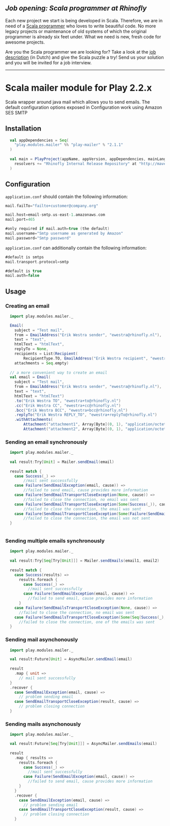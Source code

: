 *Job opening: Scala programmer at Rhinofly*
-------------------------------------------
Each new project we start is being developed in Scala. Therefore, we are in need of a [Scala programmer](http://rhinofly.nl/vacatures/vacature-scala.html) who loves to write beautiful code. No more legacy projects or maintenance of old systems of which the original programmer is already six feet under. What we need is new, fresh code for awesome projects.

Are you the Scala programmer we are looking for? Take a look at the [job description](http://rhinofly.nl/vacatures/vacature-scala.html) (in Dutch) and give the Scala puzzle a try! Send us your solution and you will be invited for a job interview.
* * *

Scala mailer module for Play 2.2.x
=====================================================

Scala wrapper around java mail which allows you to send emails. The default configuration options exposed in Configuration work using Amazon SES SMTP

Installation
------------

``` scala
  val appDependencies = Seq(
    "play.modules.mailer" %% "play-mailer" % "2.1.1"
  )
  
  val main = PlayProject(appName, appVersion, appDependencies, mainLang = SCALA).settings(
    resolvers += "Rhinofly Internal Release Repository" at "http://maven-repository.rhinofly.net:8081/artifactory/libs-release-local"
  )
```

Configuration
-------------

`application.conf` should contain the following information:

``` scala
mail.failTo="failto+customer@company.org"

mail.host=email-smtp.us-east-1.amazonaws.com
mail.port=465

#only required if mail.auth=true (the default)
mail.username="Smtp username as generated by Amazon"
mail.password="Smtp password"
```

`application.conf` can additionally contain the following information:
``` scala
#default is smtps
mail.transport.protocol=smtp

#default is true
mail.auth=false
```

Usage
-----

### Creating an email

``` scala
  import play.modules.mailer._

  Email(
    subject = "Test mail",
    from = EmailAddress("Erik Westra sender", "ewestra@rhinofly.nl"),
    text = "text",
    htmlText = "htmlText",
    replyTo = None,
    recipients = List(Recipient(
    	RecipientType.TO, EmailAddress("Erik Westra recipient", "ewestra@rhinofly.nl"))),
    attachments = Seq.empty)
    
  // a more convenient way to create an email
  val email = Email(
    subject = "Test mail",
    from = EmailAddress("Erik Westra sender", "ewestra@rhinofly.nl"),
    text = "text",
    htmlText = "htmlText")
    .to("Erik Westra TO", "ewestra+to@rhinofly.nl")
    .cc("Erik Westra CC", "ewestra+cc@rhinofly.nl")
    .bcc("Erik Westra BCC", "ewestra+bcc@rhinofly.nl")
    .replyTo("Erik Westra REPLY_TO", "ewestra+replyTo@rhinofly.nl")
    .withAttachments(
    	Attachment("attachment1", Array[Byte](0, 1), "application/octet-stream"),
    	Attachment("attachment2", Array[Byte](0, 1), "application/octet-stream", Disposition.Inline))
```

### Sending an email synchronously

``` scala
  import play.modules.mailer._
  
  val result:Try[Unit] = Mailer.sendEmail(email)
  
  result match {
    case Success(_) => 
    	//mail sent successfully
    case Failure(SendEmailException(email, cause)) => 
    	//failed to send email, cause provides more information 
    case Failure(SendEmailTransportCloseException(None, cause)) =>
        //failed to close the connection, no email was sent
    case Failure(SendEmailTransportCloseException(Some(Success(_)), cause)) =>
        //failed to close the connection, the email was sent
    case Failure(SendEmailTransportCloseException(Some(Failure(SendEmailException(email, cause1)), cause2)) =>
        //failed to close the connection, the email was not sent
  }
  
```

### Sending multiple emails synchronously

``` scala
  import play.modules.mailer._
  
  val result:Try[Seq[Try[Unit]]] = Mailer.sendEmails(email1, email2)
  
  result match {
    case Success(results) =>
      results.foreach {
        case Success(_) => 
          //mail sent successfully
        case Failure(SendEmailException(email, cause)) =>
          //failed to send email, cause provides more information
      }
    case Failure(SendEmailsTransportCloseException(None, cause)) =>
      //failed to close the connection, no email was sent
    case Failure(SendEmailsTransportCloseException(Some(Seq(Success(_), Failure(SendEmailException(email, cause1))), cause2)) =>
      //failed to close the connection, one of the emails was sent
  }
```

### Sending mail asynchonously

``` scala
  import play.modules.mailer._

  val result:Future[Unit] = AsyncMailer.sendEmail(email)
  
  result
    .map { unit =>
      // mail sent successfully
  }
  .recover {
    case SendEmailException(email, cause) => 
      // problem sending email
    case SendEmailTransportCloseException(result, cause) => 
      // problem closing connection
  }
```

### Sending mails asynchonously

``` scala
  import play.modules.mailer._

  val result:Future[Seq[Try[Unit]]] = AsyncMailer.sendEmails(email)
    
  result
    .map { results =>
      results.foreach {
        case Success(_) => 
          //mail sent successfully
        case Failure(SendEmailException(email, cause)) =>
          //failed to send email, cause provides more information
      }
  	}
    .recover {
      case SendEmailException(email, cause) => 
        // problem sending email
      case SendEmailTransportCloseException(result, cause) => 
        // problem closing connection
    }
```
